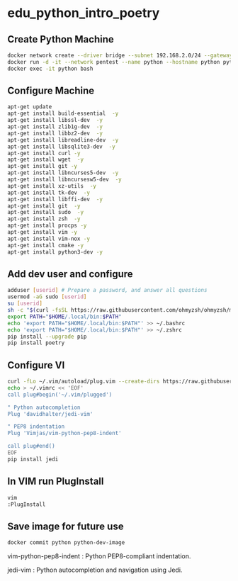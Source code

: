 # edu_python_intro_poetry

## Create Python Machine

```bash
docker network create --driver bridge --subnet 192.168.2.0/24 --gateway 192.168.2.1 pentest
docker run -d -it --network pentest --name python --hostname python python:3.11-slim bash
docker exec -it python bash
```

## Configure Machine

```bash
apt-get update
apt-get install build-essential  -y
apt-get install libssl-dev  -y
apt-get install zlib1g-dev  -y
apt-get install libbz2-dev  -y
apt-get install libreadline-dev  -y
apt-get install libsqlite3-dev  -y
apt-get install curl -y
apt-get install wget  -y
apt-get install git -y
apt-get install libncurses5-dev  -y
apt-get install libncursesw5-dev  -y
apt-get install xz-utils  -y
apt-get install tk-dev  -y
apt-get install libffi-dev  -y
apt-get install git  -y
apt-get install sudo  -y
apt-get install zsh  -y
apt-get install procps -y
apt-get install vim -y
apt-get install vim-nox -y
apt-get install cmake -y
apt-get install python3-dev -y
```

## Add dev user and configure

```bash
adduser [userid] # Prepare a password, and answer all questions
usermod -aG sudo [userid]
su [userid]
sh -c "$(curl -fsSL https://raw.githubusercontent.com/ohmyzsh/ohmyzsh/master/tools/install.sh)"
export PATH="$HOME/.local/bin:$PATH"
echo 'export PATH="$HOME/.local/bin:$PATH"' >> ~/.bashrc
echo 'export PATH="$HOME/.local/bin:$PATH"' >> ~/.zshrc
pip install --upgrade pip
pip install poetry
```

## Configure VI

```bash
curl -fLo ~/.vim/autoload/plug.vim --create-dirs https://raw.githubusercontent.com/junegunn/vim-plug/master/plug.vim
echo > ~/.vimrc << 'EOF'
call plug#begin('~/.vim/plugged')

" Python autocompletion
Plug 'davidhalter/jedi-vim'

" PEP8 indentation
Plug 'Vimjas/vim-python-pep8-indent'

call plug#end()
EOF
pip install jedi
```

## In VIM run PlugInstall

```bash
vim
:PlugInstall
```

## Save image for future use

```bash
docker commit python python-dev-image
```


vim-python-pep8-indent
: Python PEP8-compliant indentation.

jedi-vim
: Python autocompletion and navigation using Jedi.


